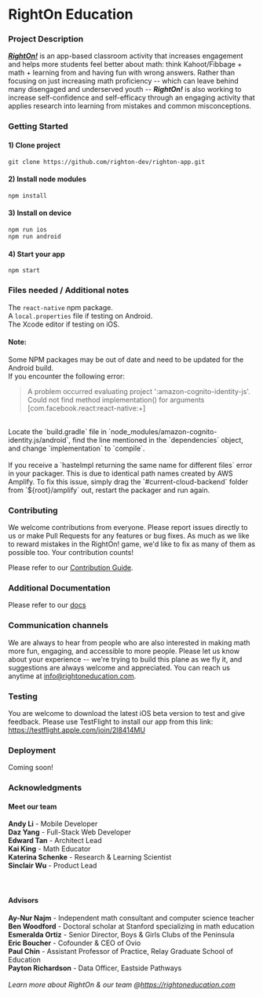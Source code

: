 # RightOn Education

### Project Description
<a href="https://www.rightoneducation.com"><strong><i>RightOn!</i></strong></a> is an app-based classroom activity that increases engagement and helps more students feel better about math: think Kahoot/Fibbage + math + learning from and having fun with wrong answers. Rather than focusing on just increasing math proficiency -- which can leave behind many disengaged and underserved youth -- <strong><i>RightOn!</i></strong> is also working to increase self-confidence and self-efficacy through an engaging activity that applies research into learning from mistakes and common misconceptions.

### Getting Started

#### 1) Clone project

`git clone https://github.com/righton-dev/righton-app.git`

#### 2) Install node modules

`npm install`

#### 3) Install on device

`npm run ios`
<br>
`npm run android`
  
#### 4) Start your app

`npm start`

### Files needed / Additional notes

The `react-native` npm package.
<br>
A `local.properties` file if testing on Android.
<br>
The Xcode editor if testing on iOS.
<br>

#### Note:
Some NPM packages may be out of date and need to be updated for the Android build.
<br>
If you encounter the following error:
<br>
> A problem occurred evaluating project ':amazon-cognito-identity-js'.
> Could not find method implementation() for arguments [com.facebook.react:react-native:+]
<br>
Locate the `build.gradle` file in `node_modules/amazon-cognito-identity.js/android`, find the line mentioned in the `dependencies` object, and change `implementation` to `compile`.
<br>
<br>
If you receive a `hasteImpl returning the same name for different files` error in your packager. This is due to identical path names created by AWS Amplify. To fix this issue, simply drag the `#current-cloud-backend` folder from `${root}/amplify` out, restart the packager and run again.

### Contributing

We welcome contributions from everyone. Please report issues directly to us or make Pull Requests for any features or bug fixes. As much as we like to reward mistakes in the RightOn! game, we'd like to fix as many of them as possible too. Your contribution counts!

Please refer to our [Contribution Guide](https://github.com/righton-dev/righton-app/tree/master/CONTRIBUTING.md).

### Additional Documentation

Please refer to our [docs](https://github.com/righton-dev/righton-app/tree/master/docs)

### Communication channels

We are always to hear from people who are also interested in making math more fun, engaging, and accessible to more people. Please let us know about your experience -- we're trying to build this plane as we fly it, and suggestions are always welcome and appreciated. You can reach us anytime at info@rightoneducation.com. 

### Testing

You are welcome to download the latest iOS beta version to test and give feedback. Please use TestFlight to install our app from this link: https://testflight.apple.com/join/2l8414MU

### Deployment

Coming soon!

### Acknowledgments

#### Meet our team
<strong>Andy Li</strong> - Mobile Developer<br>
<strong>Daz Yang</strong> - Full-Stack Web Developer<br>
<strong>Edward Tan</strong> - Architect Lead<br>
<strong>Kai King</strong> - Math Educator<br>
<strong>Katerina Schenke</strong> - Research & Learning Scientist<br>
<strong>Sinclair Wu</strong> - Product Lead<br>
<br>
<br>
#### Advisors
<strong>Ay-Nur Najm</strong> - Independent math consultant and computer science teacher<br>
<strong>Ben Woodford</strong> - Doctoral scholar at Stanford specializing in math education<br>
<strong>Esmeralda Ortiz</strong> - Senior Director, Boys & Girls Clubs of the Peninsula<br>
<strong>Eric Boucher</strong> - Cofounder & CEO of Ovio<br>
<strong>Paul Chin</strong> - Assistant Professor of Practice, Relay Graduate School of Education<br>
<strong>Payton Richardson</strong> - Data Officer, Eastside Pathways
<br>
<br>
<em>Learn more about RightOn & our team @https://rightoneducation.com</em>


